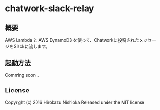 chatwork-slack-relay
================================================================================

概要
------------------------------------------------------------

AWS Lambda と AWS DynamoDB を使って、Chatworkに投稿されたメッセージをSlackに流します。


起動方法
------------------------------------------------------------

Comming soon...


License
------------------------------------------------------------

Copyright (c) 2016 Hirokazu Nishioka
Released under the MIT license
